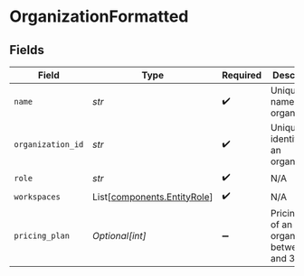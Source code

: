 # OrganizationFormatted


## Fields

| Field                                                                | Type                                                                 | Required                                                             | Description                                                          |
| -------------------------------------------------------------------- | -------------------------------------------------------------------- | -------------------------------------------------------------------- | -------------------------------------------------------------------- |
| `name`                                                               | *str*                                                                | :heavy_check_mark:                                                   | Unique name of an organization                                       |
| `organization_id`                                                    | *str*                                                                | :heavy_check_mark:                                                   | Unique identifier of an organization                                 |
| `role`                                                               | *str*                                                                | :heavy_check_mark:                                                   | N/A                                                                  |
| `workspaces`                                                         | List[[components.EntityRole](../../models/components/entityrole.md)] | :heavy_check_mark:                                                   | N/A                                                                  |
| `pricing_plan`                                                       | *Optional[int]*                                                      | :heavy_minus_sign:                                                   | Pricing plan of an organization, between 0 and 3                     |